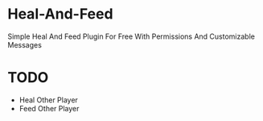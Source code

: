 # Heal-And-Feed
Simple Heal And Feed Plugin For Free With Permissions
And Customizable Messages
# TODO
- Heal Other Player
- Feed Other Player
